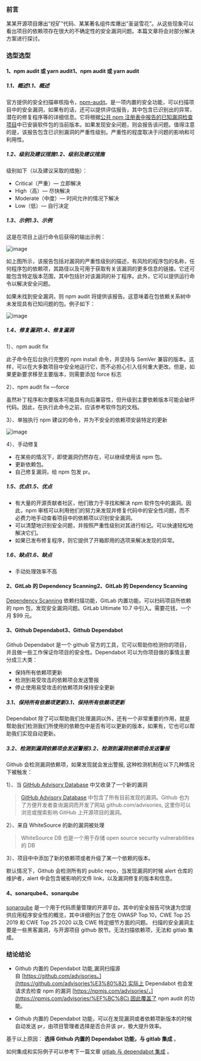 ### 前言

某某开源项目爆出“挖矿”代码、某某著名组件库爆出“圣诞雪花”。从这些现象可以看出项目的依赖项存在很大的不确定性的安全漏洞问题。本篇文章将会对部分解决方案进行探讨。

### 选型选型

#### 1、npm audit 或 yarn audit1、npm audit 或 yarn audit

##### 1.1、概述1.1、概述

官方提供的安全扫描审核指令，[npm-audit](https://docs.npmjs.com/cli/v7/commands/npm-audit)。是一项内置的安全功能，可以扫描项目中的安全漏洞，如果有的话，还可以提供评估报告，其中包含已识别出的异常，潜在的修复程序等的详细信息。它将根据[公共 npm 注册表中报告的已知漏洞检查项目](https://npmjs.com/advisories/)中已安装软件包的当前版本。如果发现安全问题，则会报告该问题。值得注意的是，该报告包含已识别漏洞的严重性级别。严重性的程度取决于问题的影响和可利用性。

##### 1.2、级别及建议措施1.2、级别及建议措施

级别如下（以及建议采取的措施）：

- Critical（严重）— 立即解决
- High（高）— 尽快解决
- Moderate（中度）— 时间允许的情况下解决
- Low（低）— 自行决定

##### 1.3、示例1.3、示例

这是在项目上运行命令后获得的输出示例：

![image](https://www.whitesourcesoftware.com/wp-content/media/2020/08/1-1.png)

如上图所示，该报告包括对漏洞的严重性级别的描述，有风险的程序包的名称，任何程序包的依赖项，其路径以及可用于获取有关该漏洞的更多信息的链接。它还可能包含特定版本范围，其中包括针对该漏洞的补丁程序。此外，它可以提供运行命令以解决安全问题。

如果未找到安全漏洞，则 npm audit 将提供该报告。这意味着在包依赖关系树中未发现具有已知问题的包。例子如下：

![image](https://www.whitesourcesoftware.com/wp-content/media/2020/08/2-1.png)

##### 1.4、修复漏洞1.4、修复漏洞

1）、npm audit fix

此子命令在后台执行完整的 npm install 命令，并坚持与 SemVer 兼容的版本。这样，可以在大多数项目中安全地运行它，而不必担心引入任何重大更改。但是，如果更新要求移至主要版本，则需要添加 force 标志

2）、npm audit fix —force

虽然补丁程序和次要版本可能具有向后兼容性，但升级到主要依赖版本可能会破坏代码。因此，在执行此命令之前，应该参考软件包的文档。

3）、单独执行 npm 建议的命令，并为不安全的依赖项安装特定的更新

![image](https://www.whitesourcesoftware.com/wp-content/media/2020/08/4-1.png)

4）、手动修复

- 在某些的情况下，即使漏洞仍然存在，可以继续使用该 npm 包。
- 更新依赖包。
- 自己修复漏洞，给 npm 包发 pr。

##### 1.5、优点1.5、优点

- 有大量的开源贡献者社区，他们致力于寻找和解决 npm 软件包中的漏洞。因此，npm 审核可以利用他们的努力来发现并修复代码中的安全性问题，而不必费力地手动查看项目中的依赖项以识别安全漏洞。
- 可以清楚地识别安全问题，并按照严重性级别对其进行标记。可以快速轻松地解决它们。
- 如果已发布修复程序，则它提供了开箱即用的选项来解决发现的异常。

##### 1.6、缺点1.6、缺点

- 手动处理效率不高

#### 2、GitLab 的 Dependency Scanning2、GitLab 的 Dependency Scanning

[Dependency Scanning](https://docs.gitlab.com/ee/user/application_security/dependency_scanning/) 依赖扫描功能，GitLab 内置功能。可以扫码项目所依赖的 npm 包，发现安全漏洞问题。GitLab Ultimate 10.7 中引入。需要花钱，一个月 $99 元。

#### 3、Github Dependabot3、Github Dependabot

Github Dependabot 是一个 github 官方的工具，它可以帮助你检测你的项目， 并且做一些工作保证你项目的安全性。Dependabot 可以为你项目做的事情主要分成三大类：

- 保持所有依赖项更新
- 检测到易受攻击的依赖项会发送警报
- 停止使用易受攻击的依赖项并保持安全更新

##### 3.1、保持所有依赖项更新3.1、保持所有依赖项更新

Dependabot 除了可以帮助我们处理漏洞以外，还有一个非常重要的作用，就是帮助我们检测我们所使用的依赖包中是否有可以更新的版本，如果有，它也可以帮助我们实现自动更新。

##### 3.2、检测到漏洞依赖项会发送警报3.2、检测到漏洞依赖项会发送警报

Github 会检测漏洞依赖项，如果发现就会发出警报, 这种检测机制在以下几种情况下被触发：

1）、当 [GitHub Advisory Database](https://github.com/advisories) 中又收录了一个新的漏洞

> [GitHub Advisory Database](https://github.com/advisories) 中包含了所有目前发现的漏洞。Github 也为了方便开发者查询漏洞而开发了网站 github.com/advisories, 这里你可以浏览或搜索影响 GitHub 上开源项目的漏洞。

2）、来自 WhiteSource 的新的漏洞被处理

> WhiteSource DB 也是一个用于存储 open source security vulnerabilities 的 DB

3）、项目中中添加了新的依赖项或者升级了某一个依赖的版本。

默认情况下，Github 会检测所有的 public repo，当发现漏洞的时候 alert 仓库的维护者，alert 中会包含被影响的文件 link，以及漏洞修复的版本和信息。

#### 4、sonarqube4、sonarqube

[sonarqube](https://www.sonarqube.org/features/security/) 是一个用于代码质量管理的开源平台。其中的安全报告可快速为您提供应用程序安全性的概览，其中详细列出了您在 OWASP Top 10，CWE Top 25 2019 和 CWE Top 25 2020 以及 CWE 特定细节方面的问题。 扫描的安全漏洞主要是一些黑客漏洞，与开源项目 github 脱节。无法扫描依赖项，无法和 gitlab 集成。

### 结论结论

- Github 内置的 Dependabot 功能,漏洞扫描源自 [https://github.com/advisories。](https://github.com/advisories%E3%80%82) 实际上 Dependabot 也会发请求去检查 npm 的漏洞 [https://npmjs.com/advisories/，](https://npmjs.com/advisories/%EF%BC%8C) 因此覆盖了 npm audit 的功能。
    
- Github 内置的 Dependabot 功能，可以在发现漏洞或者依赖项新版本的时候自动发送 pr，由项目管理者选择是否合并该 pr，极大提升效率。
    

基于以上原因： **选择 Github 内置的 Dependabot 功能，与 gitlab 集成** 。

如何集成和实际例子可以参考下一篇文章 [gitlab 与 dependabot 集成](https://train.faisco.biz/rCurv) 。